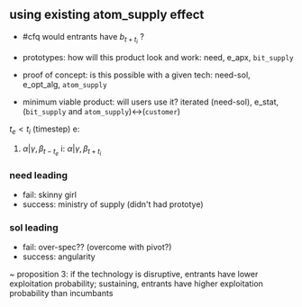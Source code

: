
## using existing atom_supply effect
- #cfq would entrants have $b_{t+t_i}$ ?
  
- prototypes: how will this product look and work: need, e_apx, `bit_supply`  
- proof of concept: is this possible with a given tech: need-sol, e_opt_alg, `atom_supply`  
- minimum viable product: will users use it? iterated (need-sol), e_stat, (`bit_supply` and `atom_supply`)<->(`customer`)

$t_e < t_i$ (timestep)
e: 
1. $\alpha |\gamma, \beta_{t-t_e}$
i: $\alpha|\gamma, \beta_{t+t_i}$

### need leading
- fail: skinny girl 
- success: ministry of supply (didn't had prototye)

### sol leading
- fail: over-spec?? (overcome with pivot?)
- success: angularity 

~ proposition 3: if the technology is disruptive, entrants have lower exploitation probability; sustaining, entrants have higher exploitation probability than incumbants


